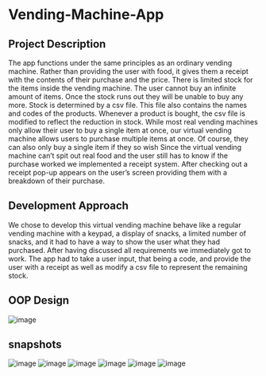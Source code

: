 # Vending-Machine-App

## Project Description
The app functions under the same principles as an ordinary vending machine. Rather than providing the user with food, it gives them a receipt with the contents of their purchase and the price.
There is limited stock for the items inside the vending machine. The user cannot buy an infinite amount of items. Once the stock runs out they will be unable to buy any more. Stock is determined by a csv file. This file also contains the names and codes of the products. Whenever a product is bought, the csv file is modified to reflect the reduction in stock.
While most real vending machines only allow their user to buy a single item at once, our virtual vending machine allows users to purchase multiple items at once. Of course, they can also only buy a single item if they so wish
Since the virtual vending machine can’t spit out real food and the user still has to know if the purchase worked we implemented a receipt system. After checking out a receipt pop-up appears on the user’s screen providing them with a breakdown of their purchase.

## Development Approach
We chose to develop this virtual vending machine behave like a regular vending machine with a keypad, a display of snacks, a limited number of snacks, and it had to have a way to show the user what they had purchased. After having discussed all requirements we immediately got to work. The app had to take a user input, that being a code, and provide the user with a receipt as well as modify a csv file to represent the remaining stock.

## OOP Design
![image](https://github.com/Cristiano-Fazi/Vending-Machine-App/assets/93663166/b0e7be8d-af4c-47c3-b926-e69a9538aace)


## snapshots
![image](https://github.com/Cristiano-Fazi/Vending-Machine-App/assets/93663166/e20489d2-6578-4c22-853f-f84eca16ebc0)
![image](https://github.com/Cristiano-Fazi/Vending-Machine-App/assets/93663166/a3c70f66-1432-430a-a40a-ea2e2b9df6bf)
![image](https://github.com/Cristiano-Fazi/Vending-Machine-App/assets/93663166/cd474060-ee72-4e20-b428-0c0bc3f6ba6a)
![image](https://github.com/Cristiano-Fazi/Vending-Machine-App/assets/93663166/fcc36909-aaf9-414c-8253-d72f8af69968)
![image](https://github.com/Cristiano-Fazi/Vending-Machine-App/assets/93663166/a3813e89-e617-4dfb-8324-e4256cc2883d)
![image](https://github.com/Cristiano-Fazi/Vending-Machine-App/assets/93663166/f18d585e-5462-48e9-affa-4b47d76eb3e2)
